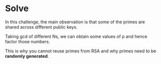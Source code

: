 # Solve

In this challenge, the main observation is that some of the primes are shared across different public keys.

Taking gcd of different Ns, we can obtain some values of p and hence factor those numbers.

This is why you cannot reuse primes from RSA and why primes need to be **randomly generated**.